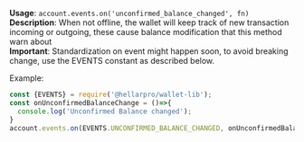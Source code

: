 **Usage**: `account.events.on('unconfirmed_balance_changed', fn)`      
**Description**: When not offline, the wallet will keep track of new transaction incoming or outgoing, these cause balance modification that this method warn about   
**Important**: Standardization on event might happen soon, to avoid breaking change, use the EVENTS constant as described below. 

Example: 
```js
const {EVENTS} = require('@hellarpro/wallet-lib');
const onUnconfirmedBalanceChange = ()=>{
  console.log('Unconfirmed Balance changed');
}
account.events.on(EVENTS.UNCONFIRMED_BALANCE_CHANGED, onUnconfirmedBalanceChange);
```

